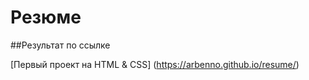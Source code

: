 # Резюме

##Результат по ссылке


[Первый проект на HTML & CSS] (https://arbenno.github.io/resume/)


